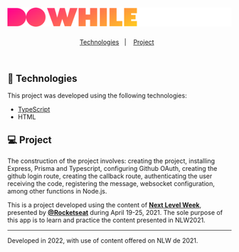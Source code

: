 
<h1 align="center">
    <img alt="Do While 2021" title="Do While 2021" src="src/assets/logo.svg" />
</h1>

<p align="center">
  <a href="#technologies">Technologies</a>&nbsp;&nbsp;&nbsp;|&nbsp;&nbsp;&nbsp;
  <a href="#-project">Project</a>&nbsp;&nbsp;&nbsp;
</p>

<br>

## 🧪 Technologies

This project was developed using the following technologies:

- [TypeScript](https://www.typescriptlang.org/)
- HTML

## 💻 Project

The construction of the project involves: creating the project, installing Express, Prisma and Typescript, configuring Github OAuth, creating the github login route, creating the callback route, authenticating the user receiving the code, registering the message, websocket configuration, among other functions in Node.js.

This is a project developed using the content of **[Next Level Week](https://nextlevelweek.com/)**, presented by **[@Rocketseat](https://github.com/Rocketseat)** during April 19-25, 2021.
The sole purpose of this app is to learn and practice the content presented in NLW2021.

---

Developed in 2022, with use of content offered on NLW de 2021.
